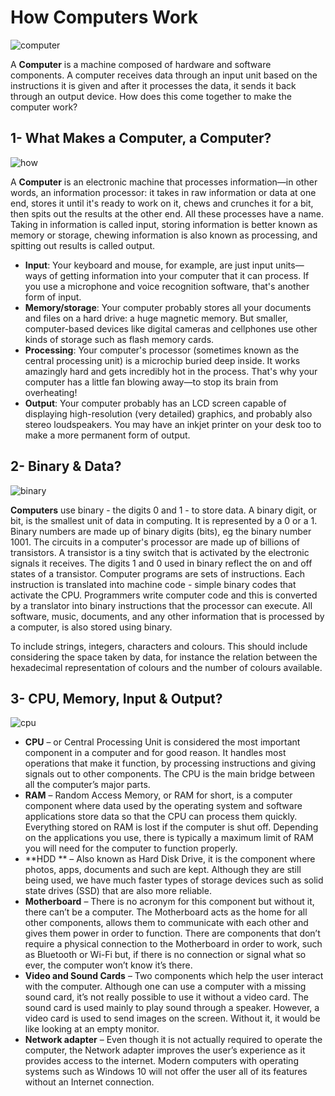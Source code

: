 # How Computers Work 
![computer](https://i.ibb.co/0Vj4hww/cvxym3.jpg)

A **Computer** is a machine composed of hardware and software components. A computer receives data through an input unit based on the instructions it is given and after it processes the data, it sends it back through an output device. How does this come together to make the computer work?

## 1- What Makes a Computer, a Computer?

![how](https://i.ibb.co/cD1SQ3J/Webp-net-resizeimage-removebg-preview.png)

A **Computer** is an electronic machine that processes information—in other words, an information processor: it takes in raw information or data at one end, stores it until it's ready to work on it, chews and crunches it for a bit, then spits out the results at the other end. All these processes have a name. Taking in information is called input, storing information is better known as memory or storage, chewing information is also known as processing, and spitting out results is called output.

- **Input**: Your keyboard and mouse, for example, are just input units—ways of getting information into your computer that it can process. If you use a microphone and voice recognition software, that's another form of input.
- **Memory/storage**: Your computer probably stores all your documents and files on a hard drive: a huge magnetic memory. But smaller, computer-based devices like digital cameras and cellphones use other kinds of storage such as flash memory cards.
- **Processing**: Your computer's processor (sometimes known as the central processing unit) is a microchip buried deep inside. It works amazingly hard and gets incredibly hot in the process. That's why your computer has a little fan blowing away—to stop its brain from overheating!
- **Output**: Your computer probably has an LCD screen capable of displaying high-resolution (very detailed) graphics, and probably also stereo loudspeakers. You may have an inkjet printer on your desk too to make a more permanent form of output.

## 2- Binary & Data?
![binary](https://i.ibb.co/fr1fQGg/Webp-net-resizeimage-1.png)

**Computers** use binary - the digits 0 and 1 - to store data. A binary digit, or bit, is the smallest unit of data in computing. It is represented by a 0 or a 1. Binary numbers are made up of binary digits (bits), eg the binary number 1001. The circuits in a computer's processor are made up of billions of transistors. A transistor is a tiny switch that is activated by the electronic signals it receives. The digits 1 and 0 used in binary reflect the on and off states of a transistor. Computer programs are sets of instructions. Each instruction is translated into machine code - simple binary codes that activate the CPU. Programmers write computer code and this is converted by a translator into binary instructions that the processor can execute. All software, music, documents, and any other information that is processed by a computer, is also stored using binary.

To include strings, integers, characters and colours. This should include considering the space taken by data, for instance the relation between the hexadecimal representation of colours and the number of colours available.

## 3- CPU, Memory, Input & Output?

![cpu](https://cdn1.iconfinder.com/data/icons/computer-hardware-531/64/Processor-chip-cpu-memory-ram-512.png)

- **CPU** – or Central Processing Unit is considered the most important component in a computer and for good reason. It handles most operations that make it function, by processing instructions and giving signals out to other components. The CPU is the main bridge between all the computer’s major parts.
- **RAM** – Random Access Memory, or RAM for short, is a computer component where data used by the operating system and software applications store data so that the CPU can process them quickly. Everything stored on RAM is lost if the computer is shut off. Depending on the applications you use, there is typically a maximum limit of RAM you will need for the computer to function properly.
- **HDD ** – Also known as Hard Disk Drive, it is the component where photos, apps, documents and such are kept. Although they are still being used, we have much faster types of storage devices such as solid state drives (SSD) that are also more reliable.
- **Motherboard** – There is no acronym for this component but without it, there can’t be a computer. The Motherboard acts as the home for all other components, allows them to communicate with each other and gives them power in order to function. There are components that don’t require a physical connection to the Motherboard in order to work, such as Bluetooth or Wi-Fi but, if there is no connection or signal what so ever, the computer won’t know it’s there.
- **Video and Sound Cards** – Two components which help the user interact with the computer. Although one can use a computer with a missing sound card, it’s not really possible to use it without a video card. The sound card is used mainly to play sound through a speaker. However, a video card is used to send images on the screen. Without it, it would be like looking at an empty monitor.
- **Network adapter** – Even though it is not actually required to operate the computer, the Network adapter improves the user’s experience as it provides access to the internet. Modern computers with operating systems such as Windows 10 will not offer the user all of its features without an Internet connection.